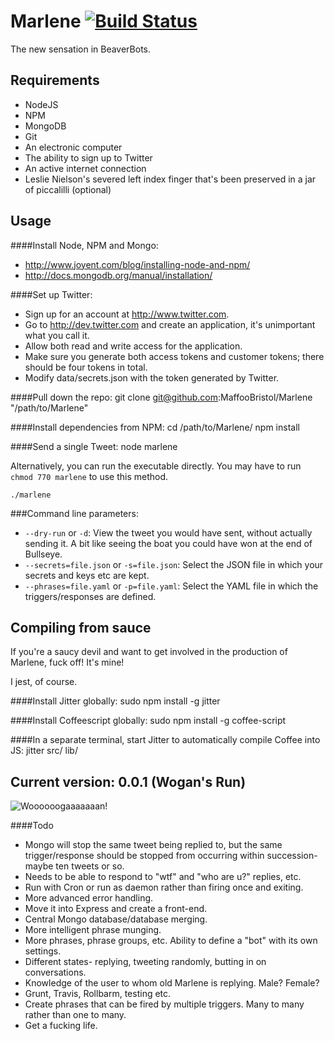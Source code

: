 Marlene [![Build Status](https://travis-ci.org/MaffooBristol/Marlene.png?branch=master)](https://travis-ci.org/MaffooBristol/Marlene)
=======
The new sensation in BeaverBots.

Requirements
-----
* NodeJS
* NPM
* MongoDB
* Git
* An electronic computer
* The ability to sign up to Twitter
* An active internet connection
* Leslie Nielson's severed left index finger that's been preserved in a jar of piccalilli (optional)

Usage
-----
####Install Node, NPM and Mongo:
* http://www.joyent.com/blog/installing-node-and-npm/
* http://docs.mongodb.org/manual/installation/

####Set up Twitter:
* Sign up for an account at http://www.twitter.com.
* Go to http://dev.twitter.com and create an application, it's unimportant what you call it.
* Allow both read and write access for the application.
* Make sure you generate both access tokens and customer tokens; there should be four tokens in total.
* Modify data/secrets.json with the token generated by Twitter.

####Pull down the repo:
    git clone git@github.com:MaffooBristol/Marlene "/path/to/Marlene"

####Install dependencies from NPM:
    cd /path/to/Marlene/
    npm install

####Send a single Tweet:
    node marlene

Alternatively, you can run the executable directly. You may have to run `chmod 770 marlene` to use this method.

    ./marlene

###Command line parameters:
* `--dry-run` or `-d`: View the tweet you would have sent, without actually sending it. A bit like seeing the boat you could have won at the end of Bullseye.
* `--secrets=file.json` or `-s=file.json`: Select the JSON file in which your secrets and keys etc are kept.
* `--phrases=file.yaml` or `-p=file.yaml`: Select the YAML file in which the triggers/responses are defined.

Compiling from sauce
----
If you're a saucy devil and want to get involved in the production of Marlene, fuck off! It's mine!

I jest, of course.

####Install Jitter globally:
    sudo npm install -g jitter

####Install Coffeescript globally:
    sudo npm install -g coffee-script

####In a separate terminal, start Jitter to automatically compile Coffee into JS:
    jitter src/ lib/

Current version: 0.0.1 (Wogan's Run)
----
![Woooooogaaaaaaan!](http://i.telegraph.co.uk/multimedia/archive/01450/terry-hitsout_1450974c.jpg)

####Todo
* Mongo will stop the same tweet being replied to, but the same trigger/response should be stopped from occurring within succession- maybe ten tweets or so.
* Needs to be able to respond to "wtf" and "who are u?" replies, etc.
* Run with Cron or run as daemon rather than firing once and exiting.
* More advanced error handling.
* Move it into Express and create a front-end.
* Central Mongo database/database merging.
* More intelligent phrase munging.
* More phrases, phrase groups, etc. Ability to define a "bot" with its own settings.
* Different states- replying, tweeting randomly, butting in on conversations.
* Knowledge of the user to whom old Marlene is replying. Male? Female?
* Grunt, Travis, Rollbarm, testing etc.
* Create phrases that can be fired by multiple triggers. Many to many rather than one to many.
* Get a fucking life.
